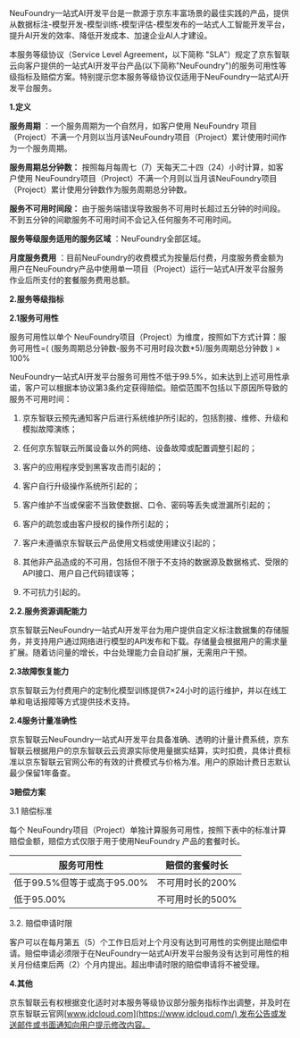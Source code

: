 NeuFoundry一站式AI开发平台是一款源于京东丰富场景的最佳实践的产品，提供从数据标注-模型开发-模型训练-模型评估-模型发布的一站式人工智能开发平台，提升AI开发的效率、降低开发成本、加速企业AI人才建设。

本服务等级协议（Service Level Agreement，以下简称 "SLA"）规定了京东智联云向客户提供的一站式AI开发平台产品(以下简称"NeuFoundry")的服务可用性等级指标及赔偿方案。特别提示您本服务等级协议仅适用于NeuFoundry一站式AI开发平台服务。

**1.定义**

**服务周期** ：一个服务周期为一个自然月，如客户使用 NeuFoundry 项目（Project）不满一个月则以当月该NeuFoundry项目（Project）累计使用时间作为一个服务周期。

**服务周期总分钟数：** 按照每月每周七（7）天每天二十四（24）小时计算，如客户使用 NeuFoundry项目（Project）不满一个月则以当月该NeuFoundry项目（Project）累计使用分钟数作为服务周期总分钟数。

**服务不可用时间段：** 由于服务端错误导致服务不可用时长超过五分钟的时间段。不到五分钟的间歇服务不可用时间不会记入任何服务不可用时间。

**服务等级服务适用的服务区域** ：NeuFoundry全部区域。

**月度服务费用** ：目前NeuFoundry的收费模式为按量后付费，月度服务费金额为用户在NeuFoundry产品中使用单一项目（Project）运行一站式AI开发平台服务作业后所支付的套餐服务费用总额。

**2.服务等级指标**

**2.1服务可用性**

服务可用性以单个 NeuFoundry项目（Project）为维度，按照如下方式计算：服务可用性=( (服务周期总分钟数-服务不可用时段次数\*5)/服务周期总分钟数 ) × 100%

NeuFoundry一站式AI开发平台服务可用性不低于99.5%，如未达到上述可用性承诺，客户可以根据本协议第3条约定获得赔偿。赔偿范围不包括以下原因所导致的服务不可用时间：

1.  京东智联云预先通知客户后进行系统维护所引起的，包括割接、维修、升级和模拟故障演练；

2.  任何京东智联云所属设备以外的网络、设备故障或配置调整引起的；

3.  客户的应用程序受到黑客攻击而引起的；

4.  客户自行升级操作系统所引起的；

5.  客户维护不当或保密不当致使数据、口令、密码等丢失或泄漏所引起的；

6.  客户的疏忽或由客户授权的操作所引起的；

7.  客户未遵循京东智联云产品使用文档或使用建议引起的；

8.  其他非产品造成的不可用，包括但不限于不支持的数据源及数据格式、受限的API接口、用户自己代码错误等；

9.  不可抗力引起的。


**2.2.服务资源调配能力**

京东智联云NeuFoundry一站式AI开发平台为用户提供自定义标注数据集的存储服务，并支持用户通过网络进行模型的API发布和下载。存储量会根据用户的需求量扩展。随着访问量的增长，中台处理能力会自动扩展，无需用户干预。

**2.3故障恢复能力**

京东智联云为付费用户的定制化模型训练提供7×24小时的运行维护，并以在线工单和电话报障等方式提供技术支持。

**2.4服务计量准确性**

京东智联云NeuFoundry一站式AI开发平台具备准确、透明的计量计费系统，京东智联云根据用户的京东智联云云资源实际使用量据实结算，实时扣费，具体计费标准以京东智联云官网公布的有效的计费模式与价格为准。用户的原始计费日志默认最少保留1年备查。

**3赔偿方案**

3.1 赔偿标准

每个 NeuFoundry项目（Project）单独计算服务可用性，按照下表中的标准计算赔偿金额，赔偿方式仅限于用于使用NeuFoundry 产品的套餐时长。

| **服务可用性**              | **赔偿的套餐时长** |
|-----------------------------|--------------------|
| 低于99.5%但等于或高于95.00% | 不可用时长的200%   |
| 低于95.00%                  | 不可用时长的500%   |

3.2. 赔偿申请时限

客户可以在每月第五（5）个工作日后对上个月没有达到可用性的实例提出赔偿申请。赔偿申请必须限于在NeuFoundry一站式AI开发平台服务没有达到可用性的相关月份结束后两（2）个月内提出。超出申请时限的赔偿申请将不被受理。

**4.其他**

京东智联云有权根据变化适时对本服务等级协议部分服务指标作出调整，并及时在京东智联云官网[www.jdcloud.com](https://www.jdcloud.com/) 发布公告或发送邮件或书面通知向用户提示修改内容。
